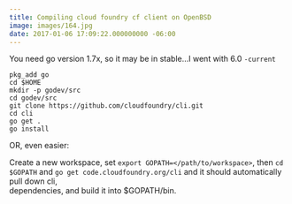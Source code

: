 ```yaml
---
title: Compiling cloud foundry cf client on OpenBSD
image: images/164.jpg
date: 2017-01-06 17:09:22.000000000 -06:00
---
```


You need go version 1.7x, so it may be in stable...I went with 6.0 `-current`

```
pkg_add go
cd $HOME
mkdir -p godev/src
cd godev/src
git clone https://github.com/cloudfoundry/cli.git
cd cli
go get .
go install
```

OR, even easier:

Create a new workspace, set `export GOPATH=</path/to/workspace>`, then `cd $GOPATH` and `go get
code.cloudfoundry.org/cli` and it should automatically pull down cli,  
dependencies, and build it into $GOPATH/bin.

